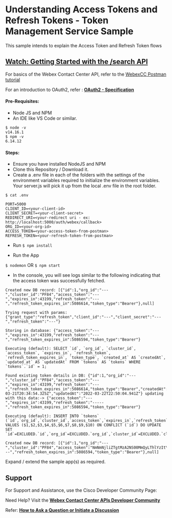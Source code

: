 # Understanding Access Tokens and Refresh Tokens - Token Management Service Sample

This sample intends to explain the Access Token and Refresh Token flows

## [Watch: Getting Started with the /search API]()

For basics of the Webex Contact Center API, refer to the [WebexCC Postman tutorial](https://github.com/CiscoDevNet/webex-contact-center-api-samples/tree/main/postman-sample)

For an introduction to OAuth2, refer : **[OAuth2 - Specification](https://oauth.net/2/)**

#### Pre-Requisites:

- Node JS and NPM
- An IDE like VS Code or similar.

```
$ node -v
v14.16.1
$ npm -v
6.14.12
```

#### Steps:

- Ensure you have installed NodeJS and NPM
- Clone this Repository / Download it.
- Create a .env file in each of the folders with the settings of the environment variables required to initialize the environment variables. Your server.js will pick it up from the local .env file in the root folder.

`$ cat .env`

```
PORT=5000
CLIENT_ID=<your-client-id>
CLIENT_SECRET=<your-client-secret>
REDIRECT_URI=<your-redirect uri - ex: http://localhost:5000/auth/webex/callback>
ORG_ID=<your-org-id>
ACCESS_TOKEN=<your-access-token-from-postman>
REFRESH_TOKEN=<your-refresh-token-from-postman>
```

- Run `$ npm install`

- Run the App

`$ nodemon` OR `$ npm start`

- In the console, you will see logs similar to the following indicating that the access token was successfully fetched.

```
Created new DB record: [{"id":1,"org_id":"---","cluster_id":"PF84","access_token":"---","expires_in":43199,"refresh_token":"---","refresh_token_expires_in":5086614,"token_type":"Bearer"},null]

Trying request with params: {"grant_type":"refresh_token","client_id":"---","client_secret":"---","refresh_token":"---"}

Storing in database: {"access_token":"---","expires_in":43199,"refresh_token":"---","refresh_token_expires_in":5086594,"token_type":"Bearer"}

Executing (default): SELECT `id`, `org_id`, `cluster_id`, `access_token`, `expires_in`, `refresh_token`, `refresh_token_expires_in`, `token_type`, `created_at` AS `createdAt`, `updated_at` AS `updatedAt` FROM `tokens` AS `tokens` WHERE `tokens`.`id` = 1;

Found existing token details in DB: {"id":1,"org_id":"---","cluster_id":"PF84","access_token":"---","expires_in":43199,"refresh_token":"---","refresh_token_expires_in":5086614,"token_type":"Bearer","createdAt":"2022-03-21T20:34:54.325Z","updatedAt":"2022-03-22T22:50:04.941Z"} updating with this data:-> {"access_token":"---","expires_in":43199,"refresh_token":"-----","refresh_token_expires_in":5086594,"token_type":"Bearer"}

Executing (default): INSERT INTO `tokens` (`id`,`org_id`,`cluster_id`,`access_token`,`expires_in`,`refresh_token`,`refresh_token_expires_in`,`token_type`,`created_at`,`updated_at`) VALUES ($1,$2,$3,$4,$5,$6,$7,$8,$9,$10) ON CONFLICT (`id`) DO UPDATE SET `id`=EXCLUDED.`id`,`org_id`=EXCLUDED.`org_id`,`cluster_id`=EXCLUDED.`cluster_id`,`access_token`=EXCLUDED.`access_token`,`expires_in`=EXCLUDED.`expires_in`,`refresh_token`=EXCLUDED.`refresh_token`,`refresh_token_expires_in`=EXCLUDED.`refresh_token_expires_in`,`token_type`=EXCLUDED.`token_type`,`updated_at`=EXCLUDED.`updated_at`;

Created new DB record: [{"id":1,"org_id":"---","cluster_id":"PF84","access_token":"NmNmNjliZTgtMzA2NS00MmQyLThlYzItY2QwZjRkMmEzZGQzMTkyYzk3MzQtYmI0","expires_in":43199,"refresh_token":"---","refresh_token_expires_in":5086594,"token_type":"Bearer"},null]
```

Expand / extend the sample app(s) as required.

## Support

For Support and Assistance, use the Cisco Developer Community Page:

Need Help? Visit the **[Webex Contact Center APIs Developer Community](https://community.cisco.com/t5/contact-center/bd-p/j-disc-dev-contact-center)**

Refer: **[How to Ask a Question or Initiate a Discussion](https://community.cisco.com/t5/contact-center/webex-contact-center-apis-developer-community-and-support/m-p/4558270)**
